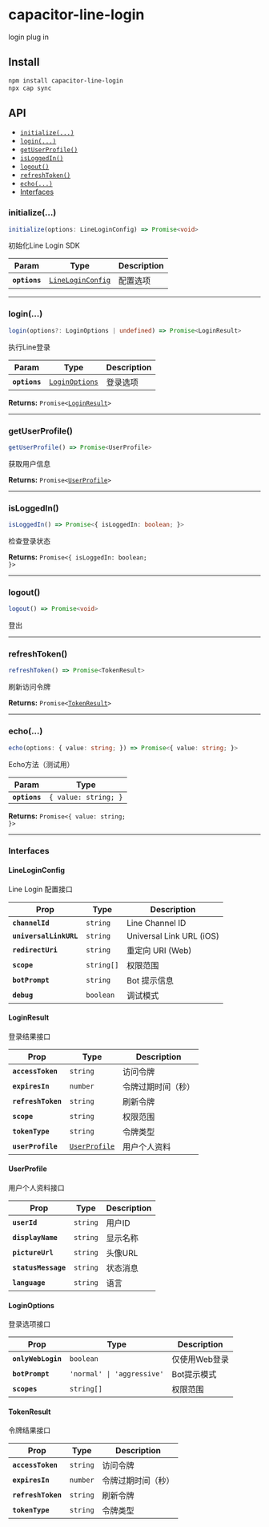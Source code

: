 # capacitor-line-login

login plug in

## Install

```bash
npm install capacitor-line-login
npx cap sync
```

## API

<docgen-index>

* [`initialize(...)`](#initialize)
* [`login(...)`](#login)
* [`getUserProfile()`](#getuserprofile)
* [`isLoggedIn()`](#isloggedin)
* [`logout()`](#logout)
* [`refreshToken()`](#refreshtoken)
* [`echo(...)`](#echo)
* [Interfaces](#interfaces)

</docgen-index>

<docgen-api>
<!--Update the source file JSDoc comments and rerun docgen to update the docs below-->

### initialize(...)

```typescript
initialize(options: LineLoginConfig) => Promise<void>
```

初始化Line Login SDK

| Param         | Type                                                        | Description |
| ------------- | ----------------------------------------------------------- | ----------- |
| **`options`** | <code><a href="#lineloginconfig">LineLoginConfig</a></code> | 配置选项        |

--------------------


### login(...)

```typescript
login(options?: LoginOptions | undefined) => Promise<LoginResult>
```

执行Line登录

| Param         | Type                                                  | Description |
| ------------- | ----------------------------------------------------- | ----------- |
| **`options`** | <code><a href="#loginoptions">LoginOptions</a></code> | 登录选项        |

**Returns:** <code>Promise&lt;<a href="#loginresult">LoginResult</a>&gt;</code>

--------------------


### getUserProfile()

```typescript
getUserProfile() => Promise<UserProfile>
```

获取用户信息

**Returns:** <code>Promise&lt;<a href="#userprofile">UserProfile</a>&gt;</code>

--------------------


### isLoggedIn()

```typescript
isLoggedIn() => Promise<{ isLoggedIn: boolean; }>
```

检查登录状态

**Returns:** <code>Promise&lt;{ isLoggedIn: boolean; }&gt;</code>

--------------------


### logout()

```typescript
logout() => Promise<void>
```

登出

--------------------


### refreshToken()

```typescript
refreshToken() => Promise<TokenResult>
```

刷新访问令牌

**Returns:** <code>Promise&lt;<a href="#tokenresult">TokenResult</a>&gt;</code>

--------------------


### echo(...)

```typescript
echo(options: { value: string; }) => Promise<{ value: string; }>
```

Echo方法（测试用）

| Param         | Type                            |
| ------------- | ------------------------------- |
| **`options`** | <code>{ value: string; }</code> |

**Returns:** <code>Promise&lt;{ value: string; }&gt;</code>

--------------------


### Interfaces


#### LineLoginConfig

Line Login 配置接口

| Prop                   | Type                  | Description              |
| ---------------------- | --------------------- | ------------------------ |
| **`channelId`**        | <code>string</code>   | Line Channel ID          |
| **`universalLinkURL`** | <code>string</code>   | Universal Link URL (iOS) |
| **`redirectUri`**      | <code>string</code>   | 重定向 URI (Web)            |
| **`scope`**            | <code>string[]</code> | 权限范围                     |
| **`botPrompt`**        | <code>string</code>   | Bot 提示信息                 |
| **`debug`**            | <code>boolean</code>  | 调试模式                     |


#### LoginResult

登录结果接口

| Prop               | Type                                                | Description |
| ------------------ | --------------------------------------------------- | ----------- |
| **`accessToken`**  | <code>string</code>                                 | 访问令牌        |
| **`expiresIn`**    | <code>number</code>                                 | 令牌过期时间（秒）   |
| **`refreshToken`** | <code>string</code>                                 | 刷新令牌        |
| **`scope`**        | <code>string</code>                                 | 权限范围        |
| **`tokenType`**    | <code>string</code>                                 | 令牌类型        |
| **`userProfile`**  | <code><a href="#userprofile">UserProfile</a></code> | 用户个人资料      |


#### UserProfile

用户个人资料接口

| Prop                | Type                | Description |
| ------------------- | ------------------- | ----------- |
| **`userId`**        | <code>string</code> | 用户ID        |
| **`displayName`**   | <code>string</code> | 显示名称        |
| **`pictureUrl`**    | <code>string</code> | 头像URL       |
| **`statusMessage`** | <code>string</code> | 状态消息        |
| **`language`**      | <code>string</code> | 语言          |


#### LoginOptions

登录选项接口

| Prop               | Type                                  | Description |
| ------------------ | ------------------------------------- | ----------- |
| **`onlyWebLogin`** | <code>boolean</code>                  | 仅使用Web登录    |
| **`botPrompt`**    | <code>'normal' \| 'aggressive'</code> | Bot提示模式     |
| **`scopes`**       | <code>string[]</code>                 | 权限范围        |


#### TokenResult

令牌结果接口

| Prop               | Type                | Description |
| ------------------ | ------------------- | ----------- |
| **`accessToken`**  | <code>string</code> | 访问令牌        |
| **`expiresIn`**    | <code>number</code> | 令牌过期时间（秒）   |
| **`refreshToken`** | <code>string</code> | 刷新令牌        |
| **`tokenType`**    | <code>string</code> | 令牌类型        |

</docgen-api>
